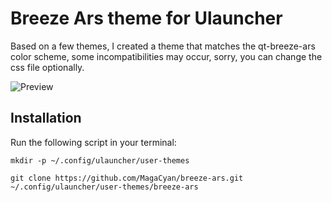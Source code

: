 # Breeze Ars theme for Ulauncher
Based on a few themes, I created a theme that matches the qt-breeze-ars color scheme, some incompatibilities may occur, sorry, you can change the css file optionally.

![Preview](breeze-ars.webp)


## Installation
Run the following script in your terminal:
```shell
mkdir -p ~/.config/ulauncher/user-themes

git clone https://github.com/MagaCyan/breeze-ars.git ~/.config/ulauncher/user-themes/breeze-ars
```
